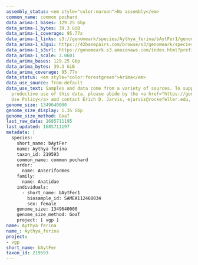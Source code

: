 ```yaml
---
assembly_status: <em style="color:maroon">No assembly</em>
common_name: common pochard
data_arima-1_bases: 129.25 Gbp
data_arima-1_bytes: 39.3 GiB
data_arima-1_coverage: 95.77x
data_arima-1_links: s3://genomeark/species/Aythya_ferina/bAytFer1/genomic_data/arima/<br>
data_arima-1_s3gui: https://42basepairs.com/browse/s3/genomeark/species/Aythya_ferina/bAytFer1/genomic_data/arima/
data_arima-1_s3url: https://genomeark.s3.amazonaws.com/index.html?prefix=species/Aythya_ferina/bAytFer1/genomic_data/arima/
data_arima-1_scale: 3.0601
data_arima_bases: 129.25 Gbp
data_arima_bytes: 39.3 GiB
data_arima_coverage: 95.77x
data_status: <em style="color:forestgreen">Arima</em>
data_use_source: from-default
data_use_text: Samples and data come from a variety of sources. To support fair and
  productive use of this data, please abide by the <a href="https://genome10k.soe.ucsc.edu/data-use-policies/">Data
  Use Policy</a> and contact Erich D. Jarvis, ejarvis@rockefeller.edu, with any questions.
genome_size: 1349640000
genome_size_display: 1.35 Gbp
genome_size_method: GoaT
last_raw_data: 1685711195
last_updated: 1685711197
metadata: |
  species:
    short_name: bAytFer
    name: Aythya ferina
    taxon_id: 219593
    common_name: common pochard
    order:
      name: Anseriformes
    family:
      name: Anatidae
    individuals:
      - short_name: bAytFer1
        biosample_id: SAMEA112468034
        sex: female
    genome_size: 1349640000
    genome_size_method: GoaT
    project: [ vgp ]
name: Aythya ferina
name_: Aythya_ferina
project:
- vgp
short_name: bAytFer
taxon_id: 219593
---
```


